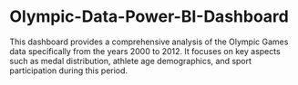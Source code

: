 # Olympic-Data-Power-BI-Dashboard
This dashboard provides a comprehensive analysis of the Olympic Games data specifically from the years 2000 to 2012. It focuses on key aspects such as medal distribution, athlete age demographics, and sport participation during this period.
